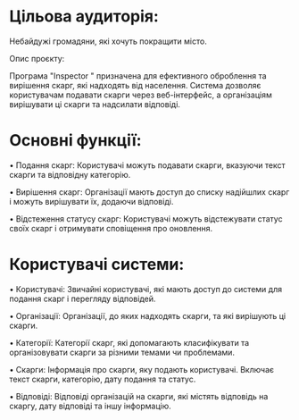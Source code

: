 # Цільова аудиторія:

Небайдужі громадяни, які хочуть покращити місто.

Опис проєкту:

Програма "Inspector " призначена для ефективного оброблення та вирішення скарг, які надходять від населення. Система дозволяє користувачам подавати скарги через веб-інтерфейс, а організаціям вирішувати ці скарги та надсилати відповіді.

# Основні функції:

•  Подання скарг: Користувачі можуть подавати скарги, вказуючи текст скарги та відповідну категорію.

•  Вирішення скарг: Організації мають доступ до списку надійшлих скарг і можуть вирішувати їх, додаючи відповіді.

•  Відстеження статусу скарг: Користувачі можуть відстежувати статус своїх скарг і отримувати сповіщення про оновлення.

# Користувачі системи:

•  Користувачі: Звичайні користувачі, які мають доступ до системи для подання скарг і перегляду відповідей.

•  Організації: Організації, до яких надходять скарги, та які вирішують ці скарги.

•  Категорії: Категорії скарг, які допомагають класифікувати та організовувати скарги за різними темами чи проблемами.

•  Скарги: Інформація про скарги, яку подають користувачі. Включає текст скарги, категорію, дату подання та статус.

•  Відповіді: Відповіді організацій на скарги, які містять відповідь на скаргу, дату відповіді та іншу інформацію.
